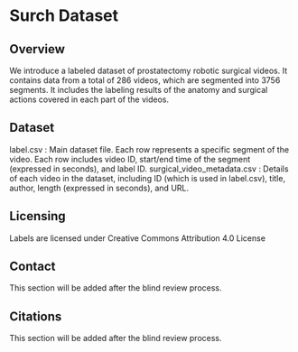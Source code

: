# Surch Dataset

## Overview

We introduce a labeled dataset of prostatectomy robotic surgical videos. It contains data from a total of 286 videos, which are segmented into 3756 segments. It includes the labeling results of the anatomy and surgical actions covered in each part of the videos.

## Dataset

label.csv : Main dataset file. Each row represents a specific segment of the video. Each row includes video ID, start/end time of the segment (expressed in seconds), and label ID.
surgical_video_metadata.csv : Details of each video in the dataset, including ID (which is used in label.csv), title, author, length (expressed in seconds), and URL.

## Licensing

Labels are licensed under Creative Commons Attribution 4.0 License

## Contact

This section will be added after the blind review process.

## Citations

This section will be added after the blind review process.
